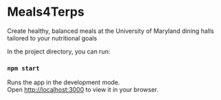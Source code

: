 # Meals4Terps

Create healthy, balanced meals at the University of Maryland dining halls tailored to your nutritional goals

In the project directory, you can run:

### `npm start`

Runs the app in the development mode.\
Open [http://localhost:3000](http://localhost:3000) to view it in your browser.
